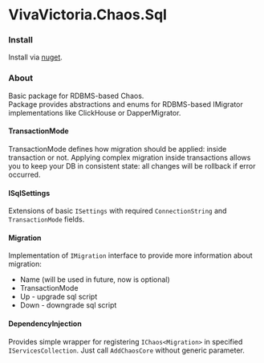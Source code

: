# VivaVictoria.Chaos.Sql

### Install
Install via [nuget](https://www.nuget.org/packages/VivaVictoria.Chaos.Sql/).

### About
Basic package for RDBMS-based Chaos.  
Package provides abstractions and enums for RDBMS-based IMigrator implementations like ClickHouse or DapperMigrator.

#### TransactionMode
TransactionMode defines how migration should be applied: inside transaction or not.
Applying complex migration inside transactions allows you to keep your DB in consistent state:
all changes will be rollback if error occurred.

#### ISqlSettings
Extensions of basic `ISettings` with required `ConnectionString` and `TransactionMode` fields.

#### Migration
Implementation of `IMigration` interface to provide more information about migration:
* Name (will be used in future, now is optional)
* TransactionMode
* Up - upgrade sql script
* Down - downgrade sql script

#### DependencyInjection
Provides simple wrapper for registering `IChaos<Migration>` in specified `IServicesCollection`. Just call `AddChaosCore` without generic parameter.